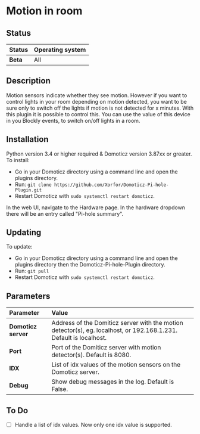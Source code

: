 # Motion in room

## Status
| Status | Operating system |
| :--- | :--- |
| **Beta** | All |

## Description
Motion sensors indicate whether they see motion. However if you want to control lights in your room depending on motion detected, you want to be sure only to switch off the lights if motion is not detected for x minutes.
With this plugin it is possible to control this.
You can use the value of this device in you Blockly events, to switch on/off lights in a room.

## Installation
Python version 3.4 or higher required & Domoticz version 3.87xx or greater.
To install:
* Go in your Domoticz directory using a command line and open the plugins directory.
* Run: ```git clone https://github.com/Xorfor/Domoticz-Pi-hole-Plugin.git```
* Restart Domoticz with ```sudo systemctl restart domoticz```.

In the web UI, navigate to the Hardware page. In the hardware dropdown there will be an entry called "Pi-hole summary".

## Updating
To update:
* Go in your Domoticz directory using a command line and open the plugins directory then the Domoticz-Pi-hole-Plugin directory.
* Run: ```git pull```
* Restart Domoticz with ```sudo systemctl restart domoticz```.

## Parameters
| Parameter | Value |
| :--- | :--- |
| **Domoticz server** |  Address of the Domiticz server with the motion detector(s), eg. localhost, or 192.168.1.231. Default is localhost. |
| **Port** | Port of the Domiticz server with motion detector(s). Default is 8080. |
| **IDX** | List of idx values of the motion sensors on the Domoticz server. |
| **Debug** | Show debug messages in the log. Default is False. |

## To Do
- [ ] Handle a list of idx values. Now only one idx value is supported.
